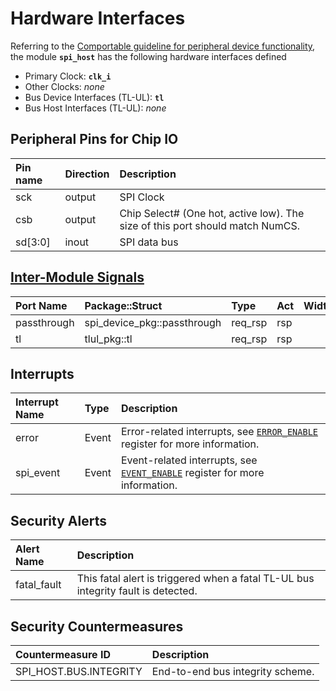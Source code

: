 # Hardware Interfaces

<!-- BEGIN CMDGEN util/regtool.py --interfaces ./hw/ip/spi_host/data/spi_host.hjson -->
Referring to the [Comportable guideline for peripheral device functionality](https://opentitan.org/book/doc/contributing/hw/comportability), the module **`spi_host`** has the following hardware interfaces defined
- Primary Clock: **`clk_i`**
- Other Clocks: *none*
- Bus Device Interfaces (TL-UL): **`tl`**
- Bus Host Interfaces (TL-UL): *none*

## Peripheral Pins for Chip IO

| Pin name   | Direction   | Description                                                                    |
|:-----------|:------------|:-------------------------------------------------------------------------------|
| sck        | output      | SPI Clock                                                                      |
| csb        | output      | Chip Select# (One hot, active low).  The size of this port should match NumCS. |
| sd[3:0]    | inout       | SPI data bus                                                                   |

## [Inter-Module Signals](https://opentitan.org/book/doc/contributing/hw/comportability/index.html#inter-signal-handling)

| Port Name   | Package::Struct             | Type    | Act   |   Width | Description   |
|:------------|:----------------------------|:--------|:------|--------:|:--------------|
| passthrough | spi_device_pkg::passthrough | req_rsp | rsp   |       1 |               |
| tl          | tlul_pkg::tl                | req_rsp | rsp   |       1 |               |

## Interrupts

| Interrupt Name   | Type   | Description                                                                                              |
|:-----------------|:-------|:---------------------------------------------------------------------------------------------------------|
| error            | Event  | Error-related interrupts, see [`ERROR_ENABLE`](registers.md#error_enable) register for more information. |
| spi_event        | Event  | Event-related interrupts, see [`EVENT_ENABLE`](registers.md#event_enable) register for more information. |

## Security Alerts

| Alert Name   | Description                                                                       |
|:-------------|:----------------------------------------------------------------------------------|
| fatal_fault  | This fatal alert is triggered when a fatal TL-UL bus integrity fault is detected. |

## Security Countermeasures

| Countermeasure ID      | Description                      |
|:-----------------------|:---------------------------------|
| SPI_HOST.BUS.INTEGRITY | End-to-end bus integrity scheme. |


<!-- END CMDGEN -->
